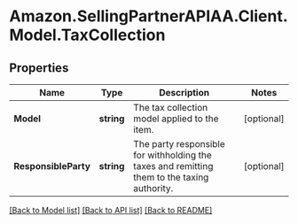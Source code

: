 # Amazon.SellingPartnerAPIAA.Client.Model.TaxCollection
## Properties

Name | Type | Description | Notes
------------ | ------------- | ------------- | -------------
**Model** | **string** | The tax collection model applied to the item. | [optional] 
**ResponsibleParty** | **string** | The party responsible for withholding the taxes and remitting them to the taxing authority. | [optional] 

[[Back to Model list]](../README.md#documentation-for-models) [[Back to API list]](../README.md#documentation-for-api-endpoints) [[Back to README]](../README.md)

